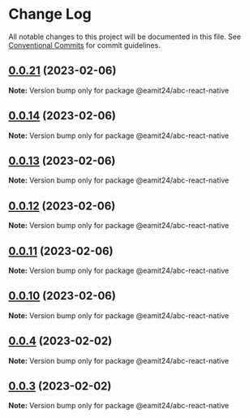 # Change Log

All notable changes to this project will be documented in this file.
See [Conventional Commits](https://conventionalcommits.org) for commit guidelines.

## [0.0.21](https://github.com/adobe/aem-forms-headless-components/compare/v0.0.20...v0.0.21) (2023-02-06)

**Note:** Version bump only for package @eamit24/abc-react-native





## [0.0.14](https://github.com/adobe/aem-forms-headless-components/compare/v0.0.13...v0.0.14) (2023-02-06)

**Note:** Version bump only for package @eamit24/abc-react-native





## [0.0.13](https://github.com/adobe/aem-forms-headless-components/compare/v0.0.12...v0.0.13) (2023-02-06)

**Note:** Version bump only for package @eamit24/abc-react-native





## [0.0.12](https://github.com/adobe/aem-forms-headless-components/compare/v0.0.11...v0.0.12) (2023-02-06)

**Note:** Version bump only for package @eamit24/abc-react-native





## [0.0.11](https://github.com/adobe/aem-forms-headless-components/compare/v0.0.10...v0.0.11) (2023-02-06)

**Note:** Version bump only for package @eamit24/abc-react-native





## [0.0.10](https://github.com/adobe/aem-forms-headless-components/compare/v0.0.9...v0.0.10) (2023-02-06)

**Note:** Version bump only for package @eamit24/abc-react-native





## [0.0.4](https://github.com/amit-mnnit/aem-forms-headless-components/compare/v0.0.3...v0.0.4) (2023-02-02)

**Note:** Version bump only for package @eamit24/abc-react-native





## [0.0.3](https://github.com/amit-mnnit/aem-forms-headless-components/compare/v0.0.2...v0.0.3) (2023-02-02)

**Note:** Version bump only for package @eamit24/abc-react-native
